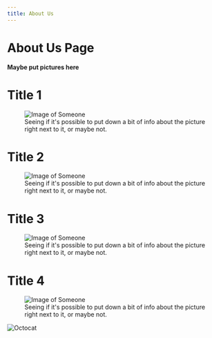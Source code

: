 ```yaml
---
title: About Us
---
```

About Us Page
=====

**Maybe put pictures here**



# Title 1
<figure>
  <img src="https://raw.githubusercontent.com/7SeasOfSomething/UnnamedGame/master/docs/images/test_temp.png" alt="Image of Someone"/>
  <figcaption>Seeing if it's possible to put down a bit of info about the picture right next to it, or maybe not.</figcaption>
</figure>

# Title 2

<figure>
  <img src="https://raw.githubusercontent.com/7SeasOfSomething/UnnamedGame/master/docs/images/test_temp.png" alt="Image of Someone"/>
  <figcaption>Seeing if it's possible to put down a bit of info about the picture right next to it, or maybe not.</figcaption>
</figure>

# Title 3

<figure>
  <img src="https://raw.githubusercontent.com/7SeasOfSomething/UnnamedGame/master/docs/images/test_temp.png" alt="Image of Someone"/>
  <figcaption>Seeing if it's possible to put down a bit of info about the picture right next to it, or maybe not.</figcaption>
</figure>

# Title 4

<figure>
  <img src="https://raw.githubusercontent.com/7SeasOfSomething/UnnamedGame/master/docs/images/test_temp.png" alt="Image of Someone"/>
  <figcaption>Seeing if it's possible to put down a bit of info about the picture right next to it, or maybe not.</figcaption>
</figure>

![Octocat](https://assets-cdn.github.com/images/icons/emoji/octocat.png)
